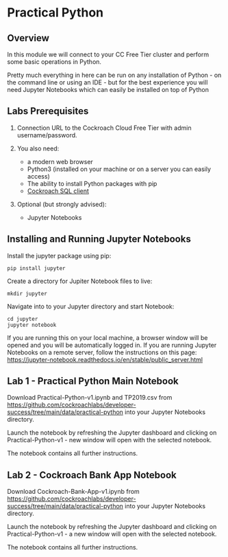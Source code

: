 # Practical Python

## Overview

In this module we will connect to your CC Free Tier cluster and perform some basic operations in Python.

Pretty much everything in here can be run on any installation of Python - on the command line or using an IDE - but for the best experience you will need Jupyter Notebooks which can easily be installed on top of Python

## Labs Prerequisites

1. Connection URL to the Cockroach Cloud Free Tier with admin username/password.

2. You also need:

    - a modern web browser
    - Python3 (installed on your machine or on a server you can easily access)
    - The ability to install Python packages with pip
    - [Cockroach SQL client](https://www.cockroachlabs.com/docs/stable/install-cockroachdb-linux)

3. Optional (but strongly advised):

    - Jupyter Notebooks

## Installing and Running Jupyter Notebooks

Install the jupyter package using pip:
```
pip install jupyter
```

Create a directory for Jupiter Notebook files to live:

```
mkdir jupyter
```

Navigate into to your Jupyter directory and start Notebook:

```
cd jupyter
jupyter notebook
```

If you are running this on your local machine, a browser window will be opened and you will be automatically logged in. 
If you are running Jupyter Notebooks on a remote server, follow the instructions on this page: https://jupyter-notebook.readthedocs.io/en/stable/public_server.html

## Lab 1 - Practical Python Main Notebook

Download Practical-Python-v1.ipynb and TP2019.csv from https://github.com/cockroachlabs/developer-success/tree/main/data/practical-python into your Jupyter Notebooks directory.

Launch the notebook by refreshing the Jupyter dashboard and clicking on Practical-Python-v1 - new window will open with the selected notebook. 

The notebook contains all further instructions. 


## Lab 2 - Cockroach Bank App Notebook

Download Cockroach-Bank-App-v1.ipynb from https://github.com/cockroachlabs/developer-success/tree/main/data/practical-python into your Jupyter Notebooks directory.

Launch the notebook by refreshing the Jupyter dashboard and clicking on Practical-Python-v1 - a new window will open with the selected notebook. 

The notebook contains all further instructions. 
